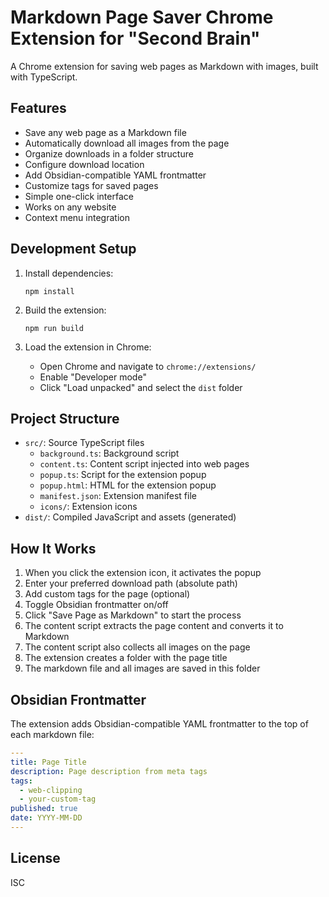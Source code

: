 # Markdown Page Saver Chrome Extension for "Second Brain"

A Chrome extension for saving web pages as Markdown with images, built with TypeScript.

## Features

- Save any web page as a Markdown file
- Automatically download all images from the page
- Organize downloads in a folder structure
- Configure download location
- Add Obsidian-compatible YAML frontmatter
- Customize tags for saved pages
- Simple one-click interface
- Works on any website
- Context menu integration

## Development Setup

1. Install dependencies:
   ```
   npm install
   ```

2. Build the extension:
   ```
   npm run build
   ```

3. Load the extension in Chrome:
   - Open Chrome and navigate to `chrome://extensions/`
   - Enable "Developer mode"
   - Click "Load unpacked" and select the `dist` folder

## Project Structure

- `src/`: Source TypeScript files
  - `background.ts`: Background script
  - `content.ts`: Content script injected into web pages
  - `popup.ts`: Script for the extension popup
  - `popup.html`: HTML for the extension popup
  - `manifest.json`: Extension manifest file
  - `icons/`: Extension icons
- `dist/`: Compiled JavaScript and assets (generated)

## How It Works

1. When you click the extension icon, it activates the popup
2. Enter your preferred download path (absolute path)
3. Add custom tags for the page (optional)
4. Toggle Obsidian frontmatter on/off
5. Click "Save Page as Markdown" to start the process
6. The content script extracts the page content and converts it to Markdown
7. The content script also collects all images on the page
8. The extension creates a folder with the page title
9. The markdown file and all images are saved in this folder

## Obsidian Frontmatter

The extension adds Obsidian-compatible YAML frontmatter to the top of each markdown file:

```yaml
---
title: Page Title
description: Page description from meta tags
tags:
  - web-clipping
  - your-custom-tag
published: true
date: YYYY-MM-DD
---
```

## License

ISC

